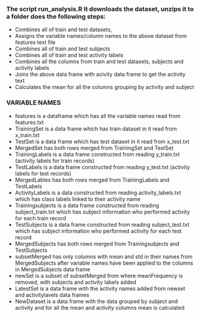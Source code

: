 
### The script run_analysis.R It downloads the dataset, unzips it to a folder does the following steps:

* Combines all of train and test datasets, 
* Assigns the variable names/column names to the above dataset from features text file
* Combines all of train and test subjects
* Combines all of train and test activity labels
* Combines all the columns from train and test datasets, subjects and activity labels
* Joins the above data frame with acivity data frame to get the activity text
* Calculates the mean for all the columns grouping by activity and subject


### VARIABLE NAMES

* features is a dataframe which has all the variable names read from features.txt
* TrainingSet is a data frame which has train dataset in it read from x_train.txt 
* TestSet is a data frame which has test dataset in it read from x_test.txt
* MergedSet has both rows merged from TrainingSet and TestSet
* TrainingLabels is a data frame constructed from reading y_train.txt (activity labels for train records)
* TestLabels is a data frame constructed from reading y_test.txt (activity labels for test records)
* MergedLables has both rows merged from TrainingLabels and TestLabels
* ActivityLabels is a data constructed from reading activity_labels.txt which has class labels linked to their activity name
* Trainingsubjects is a data frame constructed from reading subject_train.txt which has subject information who performed activity for each train record
* TestSubjects is a data frame constructed from reading subject_test.txt which has subject information who performed activity for each test record
* MergedSubjects has both rows merged from Trainingsubjects and TestSubjects
* subsetMerged has only columns with mean and std in their names from MergedSubjects after variable names have been applied to the columns in MergedSubjects data frame 
* newSet is a subset of subsetMerged from where meanFrequency is removed, with subjects and activity labels added
* LatestSet is a data frame with the activity names added from newset and activitylavels data frames
* NewDataset is a data frame with the data grouped by subject and activity and for all the mean and activity columns mean is calculated
